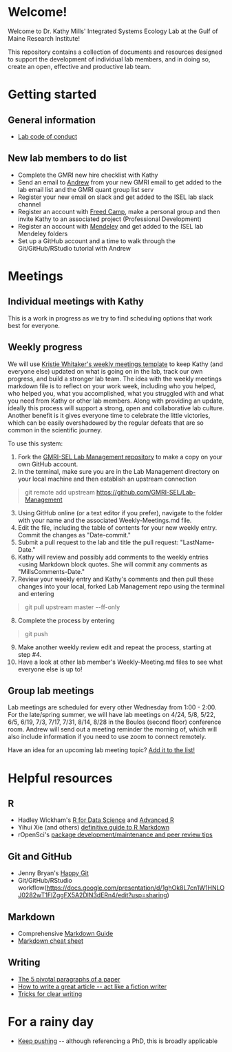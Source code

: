 # Welcome!
Welcome to Dr. Kathy Mills' Integrated Systems Ecology Lab at the Gulf of Maine Research Institute!

This repository contains a collection of documents and resources designed to support the development of individual lab members, and in doing so, create an open, effective and productive lab team.

# Getting started
## General information
* [Lab code of conduct](https://github.com/GMRI-SEL/Lab-Management/blob/master/CodeOfCoduct.md)

## New lab members to do list
* Complete the GMRI new hire checklist with Kathy
* Send an email to [Andrew](aallyn@gmri.org) from your new GMRI email to get added to the lab email list and the GMRI quant group list serv
* Register your new email on slack and get added to the ISEL lab slack channel
* Register an account with [Freed Camp](https://freedcamp.com), make a personal group and then invite Kathy to an associated project (Professional Development)
* Register an account with [Mendeley](https://www.mendeley.com/newsfeed) and get added to the ISEL lab Mendeley folders
* Set up a GitHub account and a time to walk through the Git/GitHub/RStudio tutorial with Andrew

# Meetings
## Individual meetings with Kathy
This is a work in progress as we try to find scheduling options that work best for everyone.

## Weekly progress
We will use [Kristie Whitaker's weekly meetings template](https://github.com/WhitakerLab/Onboarding) to keep Kathy (and everyone else) updated on what is going on in the lab, track our own progress, and build a stronger lab team. The idea with the weekly meetings markdown file is to reflect on your work week, including who you helped, who helped you, what you accomplished, what you struggled with and what you need from Kathy or other lab members. Along with providing an update, ideally this process will support a strong, open and collaborative lab culture. Another benefit is it gives everyone time to celebrate the little victories, which can be easily overshadowed by the regular defeats that are so common in the scientific journey.

To use this system:
1. Fork the [GMRI-SEL Lab Management repository](https://github.com/GMRI-SEL/Lab-Management) to make a copy on your own GitHub account.
2. In the terminal, make sure you are in the Lab Management directory on your local machine and then establish an upstream connection
>git remote add upstream https://github.com/GMRI-SEL/Lab-Management 
3. Using GitHub online (or a text editor if you prefer), navigate to the folder with your name and the associated Weekly-Meetings.md file. 
4. Edit the file, including the table of contents for your new weekly entry. Commit the changes as "Date-commit."
5. Submit a pull request to the lab and title the pull request: "LastName-Date."
6. Kathy will review and possibly add comments to the weekly entries <using Markdown block quotes. She will commit any comments as "MillsComments-Date."
7. Review your weekly entry and Kathy's comments and then pull these changes into your local, forked Lab Management repo using the terminal and entering
>git pull upstream master --ff-only
8. Complete the process by entering 
>git push
9. Make another weekly review edit and repeat the process, starting at step #4.
10. Have a look at other lab member's Weekly-Meeting.md files to see what everyone else is up to!

## Group lab meetings
Lab meetings are scheduled for every other Wednesday from 1:00 - 2:00. For the late/spring summer, we will have lab meetings on 4/24, 5/8, 5/22, 6/5, 6/19, 7/3, 7/17, 7/31, 8/14, 8/28 in the Boulos (second floor) conference room. Andrew will send out a meeting reminder the morning of, which will also include information if you need to use zoom to connect remotely.

Have an idea for an upcoming lab meeting topic? [Add it to the list!](https://docs.google.com/document/d/1PVWt2vhLGfHVYaQJkdCamAPiajUAa-xUM5aoaydEGGk/edit)

# Helpful resources
## R
* Hadley Wickham's [R for Data Science](https://r4ds.had.co.nz) and [Advanced R](http://adv-r.had.co.nz)
* Yihui Xie (and others) [definitive guide to R Markdown](https://bookdown.org/yihui/rmarkdown/)
* rOpenSci's [package development/maintenance and peer review tips](https://ropensci.github.io/dev_guide/reviewtemplate.html)

## Git and GitHub
* Jenny Bryan's [Happy Git](https://happygitwithr.com)
* Git/GitHub/RStudio workflow(https://docs.google.com/presentation/d/1ghOk8L7cn1W1HNLOJ0282wT1FIZggFX5A2DlN3dERn4/edit?usp=sharing)

## Markdown
* Comprehensive [Markdown Guide](https://www.markdownguide.org)
* [Markdown cheat sheet](https://en.support.wordpress.com/markdown-quick-reference/)

## Writing
* [The 5 pivotal paragraphs of a paper](https://dynamicecology.wordpress.com/2016/02/24/the-5-pivotal-paragraphs-in-a-paper/)
* [How to write a great article -- act like a fiction writer](https://dynamicecology.wordpress.com/2014/06/11/how-to-write-a-great-journal-article-act-like-a-fiction-author/)
* [Tricks for clear writing](https://dynamicecology.wordpress.com/2012/11/14/clear-writing/)

# For a rainy day
* [Keep pushing](http://matt.might.net/articles/phd-school-in-pictures/) -- although referencing a PhD, this is broadly applicable




